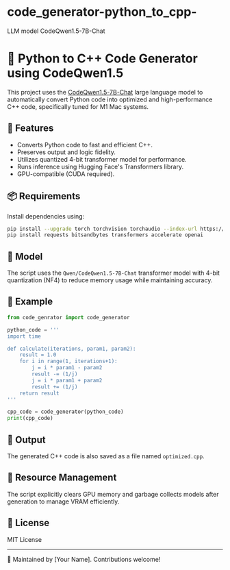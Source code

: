# code_generator-python_to_cpp-
LLM model CodeQwen1.5-7B-Chat
# 🔄 Python to C++ Code Generator using CodeQwen1.5

This project uses the [CodeQwen1.5-7B-Chat](https://huggingface.co/Qwen/CodeQwen1.5-7B-Chat) large language model to automatically convert Python code into optimized and high-performance C++ code, specifically tuned for M1 Mac systems.

## 🚀 Features

- Converts Python code to fast and efficient C++.
- Preserves output and logic fidelity.
- Utilizes quantized 4-bit transformer model for performance.
- Runs inference using Hugging Face's Transformers library.
- GPU-compatible (CUDA required).

## 📦 Requirements

Install dependencies using:

```bash
pip install --upgrade torch torchvision torchaudio --index-url https://download.pytorch.org/whl/cu124
pip install requests bitsandbytes transformers accelerate openai
```

## 🧠 Model

The script uses the `Qwen/CodeQwen1.5-7B-Chat` transformer model with 4-bit quantization (NF4) to reduce memory usage while maintaining accuracy.

## 🧪 Example

```python
from code_genrator import code_generator

python_code = '''
import time

def calculate(iterations, param1, param2):
    result = 1.0
    for i in range(1, iterations+1):
        j = i * param1 - param2
        result -= (1/j)
        j = i * param1 + param2
        result += (1/j)
    return result
'''

cpp_code = code_generator(python_code)
print(cpp_code)
```

## 📁 Output

The generated C++ code is also saved as a file named `optimized.cpp`.

## 🧹 Resource Management

The script explicitly clears GPU memory and garbage collects models after generation to manage VRAM efficiently.

## 📄 License

MIT License

---

🔧 Maintained by [Your Name]. Contributions welcome!

